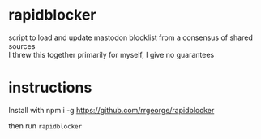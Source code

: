 # rapidblocker
script to load and update mastodon blocklist from a consensus of shared sources  
I threw this together primarily for myself, I give no guarantees

# instructions
Install with npm i -g https://github.com/rrgeorge/rapidblocker

then run `rapidblocker`

